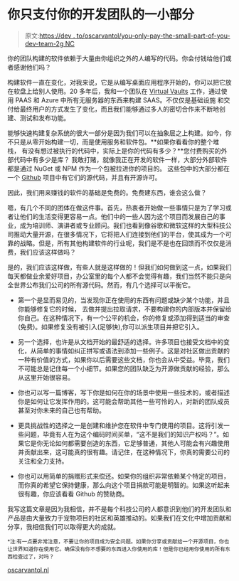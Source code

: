 # 你只支付你的开发团队的一小部分

> 原文:[https://dev . to/oscarvantol/you-only-pay-the-small-part-of-you-dev-team-2g NC](https://dev.to/oscarvantol/you-are-only-paying-a-small-part-of-your-dev-team-2gnc)

你的团队构建的软件依赖于大量由你组织之外的人编写的代码。你会付钱给他们或者感谢他们吗？

构建软件一直在变化，对我来说，它是从编写桌面应用程序开始的，你可以把它放在软盘上给别人使用。20 多年后，我和一个团队在 [Virtual Vaults](https://virtualvaults.com) 工作，通过使用 PAAS 和 Azure 中所有无服务器的东西来构建 SAAS。不仅仅是基础设施
和交付给最终用户的方式发生了变化，而且我们能够通过多人的密切合作来不断地创建、测试和发布功能。

能够快速构建复杂系统的很大一部分是因为我们可以在抽象层之上构建。如今，你不只是从零开始构建一切，而是使用服务和软件包。**如果你看看你的整个堆栈，
有没有想过被执行的代码中，实际上是你的代码有多少？**您付费购买的外部代码中有多少是库？
我敢打赌，就像我正在开发的软件一样，大部分外部软件都是通过 NuGet 或 NPM 作为一个包被拉进你的项目的。
这些包中的大部分都在一个 [Github](https://github.com/) 项目中有它们的源代码，并且有开源许可。

因此，我们用来赚钱的软件的基础是免费的。免费建东西，谁会这么做？

嗯，有几个不同的团体在做这件事。首先，热衷者开始做一些事情只是为了学习或者让他们的生活变得更容易一点。他们中的一些人因为这个项目而发展自己的事业，成为培训师、演讲者或专业顾问。我们也看到像谷歌和微软这样的大型科技公司推动大量开源，在很多情况下，它将把人们连接到他们的平台，使其成为一个可靠的战略。但是，所有其他构建软件的行业呢，我们是不是也在回馈而不仅仅是消费，我们应该这样做吗？

是的，我们应该这样做，有些人就是这样做的！但我们如何做到这一点，如果我们每天都做业余爱好项目，办公室里的每个人都不会觉得有趣，我们当然不能只是向全世界公布我们公司的所有源代码。然而，有几个选择可以平衡它。

*   第一个是显而易见的，当发现你正在使用的东西有问题或缺少某个功能，并且你能够修复它的时候，
    去做并提出拉取请求，不要构建你的内部版本并保留给你自己。在这种情况下，有一个公平的机会，你的修复或添加得到适当的审查(免费)。如果修复没有被引入(足够快),你可以派生项目并把它引入。

*   另一个选择，也许是从文档开始的最舒适的选择。许多项目也接受文档中的变化，从简单的事情如纠正拼写或语法到添加一些例子。这是对社区做出贡献的一种有价值的方式，如果你以后需要这些文档，你也会从中受益。毕竟，我们不可能总是记住每一个小细节。如果您的团队缺乏为开源做贡献的经验，那么从这里开始很容易。

*   你也可以写一篇博客，写下你是如何在你的场景中使用一些技术的，或者描述你是如何让它发挥作用的。这可能会帮助其他一些可怜的人，对新的团队成员甚至对你未来的自己也有帮助。

*   更具挑战性的选择之一是创建和维护您在软件中专门使用的项目。这将引发一些问题，毕竟有人在为这个编码时间买单，“这不是我们的知识产权吗？”。如果它是你无论如何都需要创造的东西，它足够普通，其他人可能会有兴趣使用并贡献出来，这可能真的很有趣。请记住，在这种情况下，你真的需要公司的关注和全力支持。

*   你也可以用简单的捐赠形式来偿还。如果你的组织非常依赖某个特定的项目，而你真的希望它保持健康，那么向这个项目捐款可能是明智的。如果这听起来很有趣，你应该看看 Github 的赞助商。

我写这篇文章是因为我相信，并不是每个科技公司的人都意识到他们的开发团队和产品是由大量致力于宠物项目的社区和英雄推动的。如果我们在文化中增加贡献和分享，我相信我们可以取得更大的成就。

<sub>*注:有一点要非常注意，不要让你的项目成为安全问题。如果你分享或贡献给一个开源项目，你也让世界知道你在使用它。确保没有你不想要的东西进入你使用的库！但是你已经用你使用的所有东西检查过了，对吗？</sub>

[oscarvantol.nl](https://oscarvantol.nl)